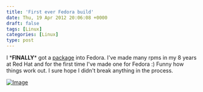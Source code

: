 ```yaml
---
title: 'First ever Fedora build'
date: Thu, 19 Apr 2012 20:06:08 +0000
draft: false
tags: [Linux]
categories: [Linux]
type: post
---
```


I \***FINALLY**\* got a [package](http://koji.fedoraproject.org/koji/buildinfo?buildID=314260) into Fedora. I've made many rpms in my 8 years at Red Hat and for the first time I've made one for Fedora :) Funny how things work out. I sure hope I didn't break anything in the process.

[![Image](http://zeusville.files.wordpress.com/2012/04/firstbuild.png?w=487)](http://zeusville.files.wordpress.com/2012/04/firstbuild.png)